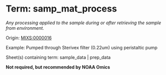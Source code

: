 # Term: samp_mat_process

*Any processing applied to the sample during or after retrieving the sample from environment.*

Origin: [MIXS:0000016](https://w3id.org/mixs/0000016)

Example: Pumped through Sterivex filter (0.22um) using peristaltic pump

Sheet(s) containing term: sample_data | prep_data

**Not required, but recommended by NOAA Omics**